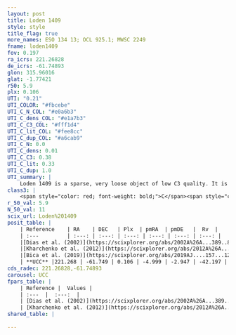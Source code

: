 ```yaml
---
layout: post
title: Loden 1409
style: style
title_flag: true
more_names: ESO 134 13; OCL 925.1; MWSC 2249
fname: loden1409
fov: 0.197
ra_icrs: 221.26828
de_icrs: -61.74893
glon: 315.96016
glat: -1.77421
r50: 5.9
plx: 0.106
UTI: "0.21"
UTI_COLOR: "#fbcebe"
UTI_C_N_COL: "#e0a6b3"
UTI_C_dens_COL: "#e1a7b3"
UTI_C_C3_COL: "#fff1d4"
UTI_C_lit_COL: "#fee8cc"
UTI_C_dup_COL: "#a6cab9"
UTI_C_N: 0.0
UTI_C_dens: 0.01
UTI_C_C3: 0.38
UTI_C_lit: 0.33
UTI_C_dup: 1.0
UTI_summary: |
    Loden 1409 is a sparse, very loose object of low C3 quality. It is poorly studied in the literature, with no articles listed in the last 6 years.<br><br><span style="color: #99180f; font-weight: bold;">Warning: </span>contains less than 25 stars with <i>P>0.5</i> estimated.
class3: |
    <span style="color: red; font-weight: bold;">C</span><span style="color: #FFC300; font-weight: bold;">B</span>
r_50_val: 5.9
N_50_val: 11
scix_url: Loden%201409
posit_table: |
    | Reference    | RA    | DEC   | Plx  | pmRA  | pmDE   |  Rv  |
    | :---         | :---: | :---: | :---: | :---: | :---: | :---: |
    |[Dias et al. (2002)](https://scixplorer.org/abs/2002A%26A...389..871D) | 221.233 | -61.717 | -- | -4.8 | -4.29 | -33.8 |
    |[Kharchenko et al. (2012)](https://scixplorer.org/abs/2012A%26A...543A.156K) | 221.167 | -61.715 | -- | -7.0 | -4.5 | -- |
    |[Bica et al. (2019)](https://scixplorer.org/abs/2019AJ....157...12B) | 221.233 | -61.719 | -- | -- | -- | -- |
    | **UCC** |221.268 | -61.749 | 0.106 | -4.999 | -2.947 | -42.197 | 
cds_radec: 221.26828,-61.74893
carousel: UCC
fpars_table: |
    | Reference |  Values |
    | :---  |  :---:  |
    | [Dias et al. (2002)](https://scixplorer.org/abs/2002A%26A...389..871D) | `E(B-V)=0.937, Dist=2088.0, Age=8.0` |
    | [Kharchenko et al. (2012)](https://scixplorer.org/abs/2012A%26A...543A.156K) | `e_bv=0.937, distance=2088, log_age=8.0` |
shared_table: |
    
---
```

